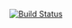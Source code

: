 [![Build Status](https://travis-ci.org/RuselSam/taxi.svg?branch=master)](https://travis-ci.org/RuselSam/taxi)
